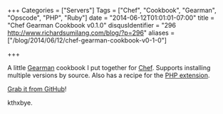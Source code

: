 +++
Categories = ["Servers"]
Tags = ["Chef", "Cookbook", "Gearman", "Opscode", "PHP", "Ruby"]
date = "2014-06-12T01:01:01-07:00"
title = "Chef Gearman Cookbook v0.1.0"
disqusIdentifier = "296 http://www.richardsumilang.com/blog/?p=296"
aliases = ["/blog/2014/06/12/chef-gearman-cookbook-v0-1-0"]

+++

A little [Gearman][1] cookbook I put together for [Chef][2]. Supports installing
multiple versions by source. Also has a recipe for the [PHP extension][3].

[Grab it from GitHub][4]!

kthxbye.

[1]: http://gearman.org/ "Gearman"
[2]: http://www.getchef.com/ "Chef"
[3]: https://pecl.php.net/package/gearman "Gearman PHP Extension"
[4]: https://github.com/rsumilang/chef-gearman "Chef Gearman Cookbook"